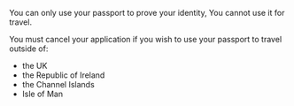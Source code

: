 You can only use your passport to prove your identity, You cannot use it for travel.


You must cancel your application if you wish to use your passport to travel outside of:

- the UK
- the Republic of Ireland
- the Channel Islands 
- Isle of Man
